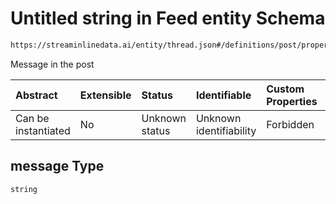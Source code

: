 # Untitled string in Feed entity Schema

```txt
https://streaminlinedata.ai/entity/thread.json#/definitions/post/properties/message
```

Message in the post

| Abstract            | Extensible | Status         | Identifiable            | Custom Properties | Additional Properties | Access Restrictions | Defined In                                                |
| :------------------ | :--------- | :------------- | :---------------------- | :---------------- | :-------------------- | :------------------ | :-------------------------------------------------------- |
| Can be instantiated | No         | Unknown status | Unknown identifiability | Forbidden         | Allowed               | none                | [thread.json*](../out/thread.json "open original schema") |

## message Type

`string`
